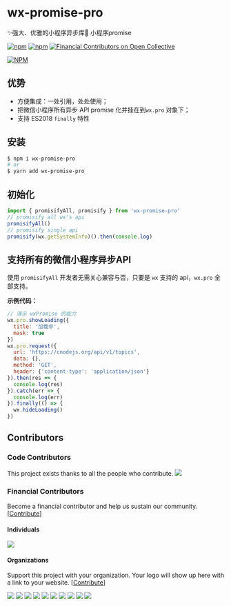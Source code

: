 # wx-promise-pro

✨强大、优雅的小程序异步库🚀 小程序promise

[![npm](https://img.shields.io/npm/v/wx-promise-pro.svg)](https://www.npmjs.com/package/wx-promise-pro) [![npm](https://img.shields.io/npm/dt/wx-promise-pro.svg)](https://www.npmjs.com/package/wx-promise-pro) [![Financial Contributors on Open Collective](https://opencollective.com/wx-promise-pro/all/badge.svg?label=financial+contributors)](https://opencollective.com/wx-promise-pro)

[![NPM](https://nodei.co/npm/wx-promise-pro.png?compact=true)](https://nodei.co/npm/wx-promise-pro/)

## 优势

- 方便集成：一处引用，处处使用；
- 把微信小程序所有异步 API promise 化并挂在到`wx.pro` 对象下；
- 支持 ES2018 `finally` 特性

## 安装

```bash
$ npm i wx-promise-pro
# or
$ yarn add wx-promise-pro
```

## 初始化

```js
import { promisifyAll, promisify } from 'wx-promise-pro'
// promisify all wx‘s api
promisifyAll()
// promisify single api
promisify(wx.getSystemInfo)().then(console.log)
```

## 支持所有的微信小程序异步API

使用 `promisifyAll` 开发者无需关心兼容与否，只要是 `wx` 支持的 api，`wx.pro` 全部支持。

**示例代码：**

```js
// 演示 wxPromise 的能力
wx.pro.showLoading({
  title: '加载中',
  mask: true
})
wx.pro.request({
  url: 'https://cnodejs.org/api/v1/topics',
  data: {},
  method: 'GET',
  header: {'content-type': 'application/json'}
}).then(res => {
  console.log(res)
}).catch(err => {
  console.log(err)
}).finally(() => {
  wx.hideLoading()
})
```

## Contributors

### Code Contributors

This project exists thanks to all the people who contribute. <!--[[Contribute](CONTRIBUTING.md)].-->
<a href="https://github.com/youngjuning/wx-promise-pro/graphs/contributors"><img src="https://opencollective.com/wx-promise-pro/contributors.svg?width=890&button=false" /></a>

### Financial Contributors

Become a financial contributor and help us sustain our community. [[Contribute](https://opencollective.com/wx-promise-pro/contribute)]

#### Individuals

<a href="https://opencollective.com/wx-promise-pro"><img src="https://opencollective.com/wx-promise-pro/individuals.svg?width=890"></a>

#### Organizations

Support this project with your organization. Your logo will show up here with a link to your website. [[Contribute](https://opencollective.com/wx-promise-pro/contribute)]

<a href="https://opencollective.com/wx-promise-pro/organization/0/website"><img src="https://opencollective.com/wx-promise-pro/organization/0/avatar.svg"></a>
<a href="https://opencollective.com/wx-promise-pro/organization/1/website"><img src="https://opencollective.com/wx-promise-pro/organization/1/avatar.svg"></a>
<a href="https://opencollective.com/wx-promise-pro/organization/2/website"><img src="https://opencollective.com/wx-promise-pro/organization/2/avatar.svg"></a>
<a href="https://opencollective.com/wx-promise-pro/organization/3/website"><img src="https://opencollective.com/wx-promise-pro/organization/3/avatar.svg"></a>
<a href="https://opencollective.com/wx-promise-pro/organization/4/website"><img src="https://opencollective.com/wx-promise-pro/organization/4/avatar.svg"></a>
<a href="https://opencollective.com/wx-promise-pro/organization/5/website"><img src="https://opencollective.com/wx-promise-pro/organization/5/avatar.svg"></a>
<a href="https://opencollective.com/wx-promise-pro/organization/6/website"><img src="https://opencollective.com/wx-promise-pro/organization/6/avatar.svg"></a>
<a href="https://opencollective.com/wx-promise-pro/organization/7/website"><img src="https://opencollective.com/wx-promise-pro/organization/7/avatar.svg"></a>
<a href="https://opencollective.com/wx-promise-pro/organization/8/website"><img src="https://opencollective.com/wx-promise-pro/organization/8/avatar.svg"></a>
<a href="https://opencollective.com/wx-promise-pro/organization/9/website"><img src="https://opencollective.com/wx-promise-pro/organization/9/avatar.svg"></a>
